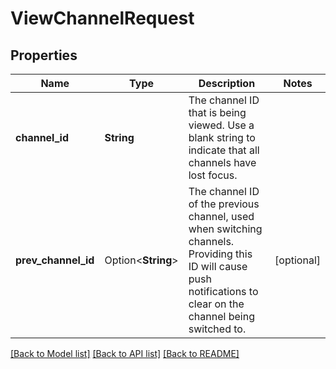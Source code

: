 # ViewChannelRequest

## Properties

Name | Type | Description | Notes
------------ | ------------- | ------------- | -------------
**channel_id** | **String** | The channel ID that is being viewed. Use a blank string to indicate that all channels have lost focus. | 
**prev_channel_id** | Option<**String**> | The channel ID of the previous channel, used when switching channels. Providing this ID will cause push notifications to clear on the channel being switched to. | [optional]

[[Back to Model list]](../README.md#documentation-for-models) [[Back to API list]](../README.md#documentation-for-api-endpoints) [[Back to README]](../README.md)


